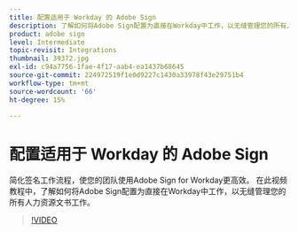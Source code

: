 ```yaml
---
title: 配置适用于 Workday 的 Adobe Sign
description: 了解如何将Adobe Sign配置为直接在Workday中工作，以无缝管理您的所有人力资源文书工作
product: adobe sign
level: Intermediate
topic-revisit: Integrations
thumbnail: 39372.jpg
exl-id: c94a7756-1fae-4f17-aab4-ea1437b68645
source-git-commit: 224972519f1e0d9227c1430a33978f43e29751b4
workflow-type: tm+mt
source-wordcount: '66'
ht-degree: 15%

---
```


# 配置适用于 Workday 的 Adobe Sign

简化签名工作流程，使您的团队使用Adobe Sign for Workday更高效。 在此视频教程中，了解如何将Adobe Sign配置为直接在Workday中工作，以无缝管理您的所有人力资源文书工作。

>[!VIDEO](https://video.tv.adobe.com/v/39372?hidetitle=true)

